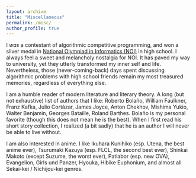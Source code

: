 ```yaml
---
layout: archive
title: "Miscellaneous"
permalink: /misc/
author_profile: true
---
```


I *was* a contestant of algorithmic competitive programming, and won a silver medal in [National Olympiad in Informatics (NOI)](https://www.noi.cn) in high school. I always feel a sweet and melancholy nostalgia for NOI. It has paved my way to university, yet they utterly transformed my inner self and life. Nevertheless, those (never-coming-back) days spent discussing algorithmic problems with high school friends remain my most treasured memories, regardless of everything else.

I am a humble reader of modern literature and literary theory. A long (but not exhaustive) list of authors that I like: Roberto Bolaño, William Faulkner, Franz Kafka, Julio Cortázar, James Joyce, Anton Chekhov, Mishima Yukio, Walter Benjamin, Georges Bataille, Roland Barthes. Bolaño is my personal favorite (though this does not mean he is the best). When I first read his short story collection, I realized (a bit sadly) that he is an author I will never be able to live without.

I am also interested in anime. I like Ikuhara Kunihiko (esp. Utena, the best anime ever), Tsurumaki Kazuya (esp. FLCL, the second best ever), Shinkai Makoto (except Suzume, the worst ever), Patlabor (esp. new OVA), Evangelion, Girls und Panzer, Hyouka, Hibike Euphonium, and almost all Sekai-kei / Nichijou-kei genres.
